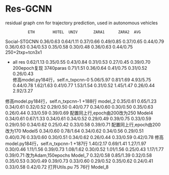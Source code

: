 # Res-GCNN
residual graph cnn for trajectory prediction, used in autonomous vehicles

	          ETH 	     HOTEL	UNIV	   ZARA1      ZARA2	 AVG
Social-STGCNN	  0.36/0.63  0.64/1.11	0.37/0.66  0.49/0.85  0.37/0.65  0.44/0.79	
0.36/0.63
0.34/0.53	0.35/0.58
0.30/0.48	0.36/0.63
0.44/0.75
250+2txp+tcn3x1
+ all res	0.62/1.13	0.35/0.55	0.43/0.84	0.31/0.53	0.27/0.45	0.39/0.70
200epoch复现
3740paras	0.71/1.51	0.36/0.64	0.41/0.75	0.31/0.52	0.26/0.43	
修高model.py184行，self.n_txpcnn-0	5.06/5.97
0.81/1.69	4.93/5.75
0.44/0.78	1.62/1.63
0.41/0.77	1.53/1.54
0.31/0.52	1.45/1.47
0.26/0.44	2.92/3.27

修高model.py184行，self.n_txpcnn-1
+188行
model_2	0.35/0.61
0.65/1.23	0.34/0.61
0.32/0.52	0.29/0.50
0.40/0.77	0.34/0.60
0.30/0.50	0.35/0.63
0.26/0.44	0.33/0.59
0.39/0.69
配置同上行,epoch由200改为250
Model4	0.34/0.61
0.67/1.33	0.34/0.61
0.34/0.52	0.29/0.49
0.39/0.75	0.33/0.59
0.29/0.50	0.34/0.62
0.25/0.42	0.33/0.58
0.39/0.71
配置同上行,epoch由200改为170
Model5	0.34/0.60
0.78/1.64	0.34/0.62
0.34/0.56	0.29/0.51
0.40/0.76	0.33/0.60
0.30/0.51	0.34/0.62
0.26/0.44	0.33/0.59
0.42/0.78
修高model.py184行，self.n_txpcnn-1
+187行	1.40/2.17
0.69/1.41	1.27/1.97
0.30/0.46	1.11/1.56
0.39/0.73	1.08/1.62
0.30/0.52	1.01/1.56
0.25/0.43	1.17/1.77
0.39/0.71
改为Adam,150epochs
Model_7	0.32/0.58
0.85/1.39	0.32/0.58
0.35/0.53	0.30/0.49
0.39/0.73	0.33/0.60
0.29/0.52	0.35/0.62
0.24/0.41	0.33/0.58
0.42/0.72
打开Utils.pu 75 76行
Model_8						
